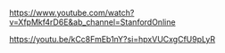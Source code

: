 https://www.youtube.com/watch?v=XfpMkf4rD6E&ab_channel=StanfordOnline

https://youtu.be/kCc8FmEb1nY?si=hpxVUCxgCfU9pLyR